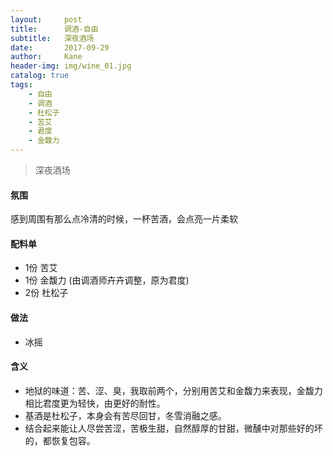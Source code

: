 ```yaml
---
layout:     post
title:      调酒-自由
subtitle:   深夜酒场
date:       2017-09-29
author:     Kane
header-img: img/wine_01.jpg
catalog: true
tags:
    - 自由
    - 调酒
    - 杜松子
    - 苦艾
    - 君度
    - 金馥力
---
```


> 深夜酒场

#### 氛围
感到周围有那么点冷清的时候，一杯苦酒，会点亮一片柔软

#### 配料单
- 1份 苦艾
- 1份 金馥力 (由调酒师卉卉调整，原为君度)
- 2份 杜松子

#### 做法
- 冰摇

#### 含义
- 地狱的味道：苦、涩、臭，我取前两个，分别用苦艾和金馥力来表现，金馥力相比君度更为轻快，由更好的耐性。
- 基酒是杜松子，本身会有苦尽回甘，冬雪消融之感。 
- 结合起来能让人尽尝苦涩，苦极生甜，自然醇厚的甘甜，微醺中对那些好的坏的，都恢复包容。
